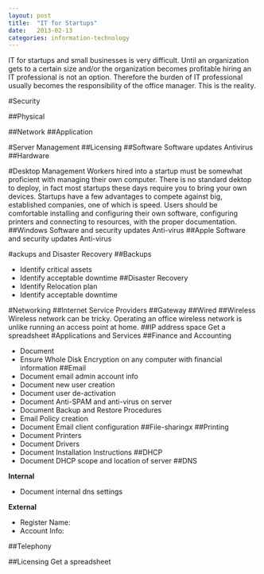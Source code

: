 ```yaml
---
layout: post
title:  "IT for Startups"
date:   2013-02-13
categories: information-technology
---
```

IT for startups and small businesses is very difficult.  Until an organization gets to a certain size and/or the organization becomes profitable hiring an IT professional is not an option.  Therefore the burden of IT professional usually becomes the responsibility of the office manager.  This is the reality.  

#Security

##Physical

##Network
##Application

#Server Management
##Licensing
##Software
Software updates
Antivirus
##Hardware

#Desktop Management
Workers hired into a startup must be somewhat proficient with managing their own computer.  There is no standard dektop to deploy, in fact most startups these days require you to bring your own devices.  Startups have a few advantages to compete against big, established companies, one of which is speed.  Users should be comfortable installing and configuring their own software, configuring printers and connecting to resources, with the proper documentation.
##Windows
Software and security updates
Anti-virus
##Apple
Software and security updates
Anti-virus

#ackups and Disaster Recovery
##Backups
  * Identify critical assets
  * Identify acceptable downtime
##Disaster Recovery
  * Identify Relocation plan
  * Identify acceptable downtime

#Networking
##Internet Service Providers
##Gateway
##Wired
##Wireless
Wireless network can be tricky.  Operating an office wireless network is unlike running an access point at home.
##IP address space
Get a spreadsheet
#Applications and Services
##Finance and Accounting
  * Document
  * Ensure Whole Disk Encryption on any computer with financial information
##Email
  * Document email admin account info
  * Document new user creation
  * Document user de-activation
  * Document Anti-SPAM and anti-virus on server
  * Document Backup and Restore Procedures
  * Email Policy creation
  * Document Email client configuration 
##File-sharingx
##Printing
  * Document Printers
  * Document Drivers
  * Document Installation Instructions
##DHCP
  * Document DHCP scope and location of server
##DNS

**Internal**

  * Document internal dns settings

**External**

  * Register Name:
  * Account Info:
  
##Telephony

##Licensing
Get a spreadsheet



